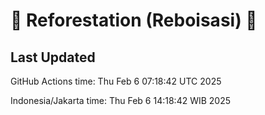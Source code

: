 
# 🌳 Reforestation (Reboisasi) 🌲

## Last Updated

GitHub Actions time: Thu Feb  6 07:18:42 UTC 2025

Indonesia/Jakarta time: Thu Feb  6 14:18:42 WIB 2025

